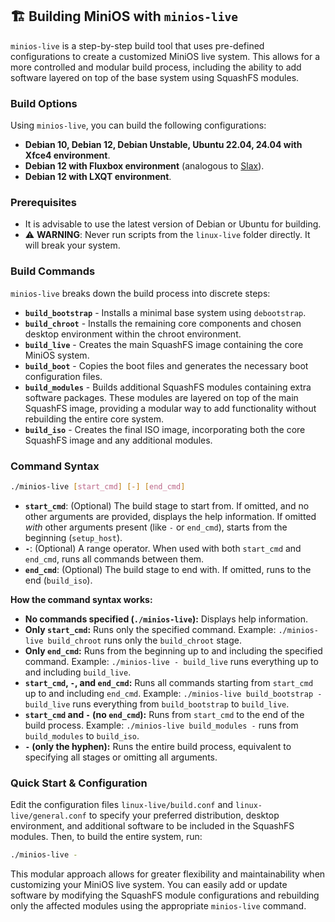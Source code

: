 ## 🏗️ Building MiniOS with `minios-live`

`minios-live` is a step-by-step build tool that uses pre-defined configurations to create a customized MiniOS live system. This allows for a more controlled and modular build process, including the ability to add software layered on top of the base system using SquashFS modules.

### Build Options

Using `minios-live`, you can build the following configurations:

- **Debian 10, Debian 12, Debian Unstable, Ubuntu 22.04, 24.04 with Xfce4 environment**.
- **Debian 12 with Fluxbox environment** (analogous to [Slax](https://www.slax.org/)).
- **Debian 12 with LXQT environment**.

### Prerequisites

- It is advisable to use the latest version of Debian or Ubuntu for building.
- ⚠️ **WARNING**: Never run scripts from the `linux-live` folder directly. It will break your system.

### Build Commands

`minios-live` breaks down the build process into discrete steps:

- **`build_bootstrap`** - Installs a minimal base system using `debootstrap`.
- **`build_chroot`** - Installs the remaining core components and chosen desktop environment within the chroot environment.
- **`build_live`** - Creates the main SquashFS image containing the core MiniOS system.
- **`build_boot`** - Copies the boot files and generates the necessary boot configuration files.
- **`build_modules`** - Builds additional SquashFS modules containing extra software packages. These modules are layered on top of the main SquashFS image, providing a modular way to add functionality without rebuilding the entire core system.
- **`build_iso`** - Creates the final ISO image, incorporating both the core SquashFS image and any additional modules.

### Command Syntax

```bash
./minios-live [start_cmd] [-] [end_cmd]
```

* **`start_cmd`**: (Optional) The build stage to start from. If omitted, and no other arguments are provided, displays the help information. If omitted *with* other arguments present (like `-` or `end_cmd`), starts from the beginning (`setup_host`).
* **`-`**: (Optional) A range operator. When used with both `start_cmd` and `end_cmd`, runs all commands between them.
* **`end_cmd`**: (Optional) The build stage to end with. If omitted, runs to the end (`build_iso`).

**How the command syntax works:**

* **No commands specified (`./minios-live`):** Displays help information.
* **Only `start_cmd`:** Runs only the specified command.  Example: `./minios-live build_chroot` runs only the `build_chroot` stage.
* **Only `end_cmd`:** Runs from the beginning up to and including the specified command. Example: `./minios-live - build_live` runs everything up to and including `build_live`.
* **`start_cmd`, `-`, and `end_cmd`:** Runs all commands starting from `start_cmd` up to and including `end_cmd`.  Example: `./minios-live build_bootstrap - build_live` runs everything from `build_bootstrap` to `build_live`.
* **`start_cmd` and `-` (no `end_cmd`):** Runs from `start_cmd` to the end of the build process. Example: `./minios-live build_modules -` runs from `build_modules` to `build_iso`.
* **`-` (only the hyphen):** Runs the entire build process, equivalent to specifying all stages or omitting all arguments.


### Quick Start & Configuration

Edit the configuration files  `linux-live/build.conf` and `linux-live/general.conf` to specify your preferred distribution, desktop environment, and additional software to be included in the SquashFS modules. Then, to build the entire system, run:

```bash
./minios-live -
```

This modular approach allows for greater flexibility and maintainability when customizing your MiniOS live system. You can easily add or update software by modifying the SquashFS module configurations and rebuilding only the affected modules using the appropriate `minios-live` command.
